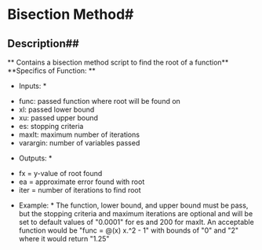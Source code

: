 # Bisection Method#
## Description##
** Contains a bisection method script to find the root of a function**
**Specifics of Function: **

* Inputs: *
-   func: passed function where root will be found on
-   xl: passed lower bound
-   xu: passed upper bound
-   es: stopping criteria
-   maxIt: maximum number of iterations
-   varargin: number of variables passed
* Outputs: *
-   fx = y-value of root found
-   ea = approximate error found with root
-   iter = number of iterations to find root

* Example: *
The function, lower bound, and upper bound must be pass, but the stopping criteria and maximum iterations are optional and will be set to default values of "0.0001" for es and 200 for maxIt. 
An acceptable function would be "func = @(x) x.^2 - 1" with bounds of "0" and "2" where it would return "1.25"
